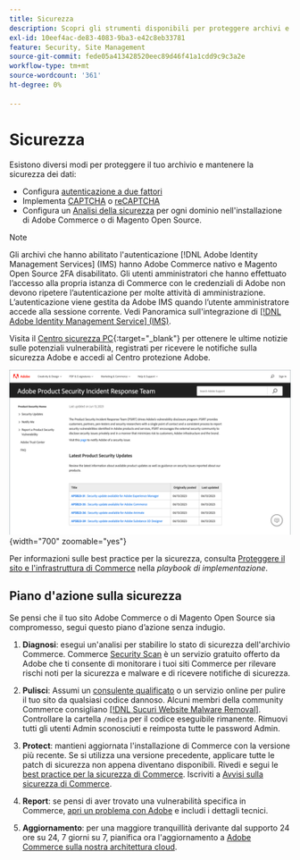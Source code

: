 ```yaml
---
title: Sicurezza
description: Scopri gli strumenti disponibili per proteggere archivi e dati e le linee guida per un piano d’azione sulla sicurezza se noti un compromesso.
exl-id: 10eef4ac-de83-4083-9ba3-e42c8eb33781
feature: Security, Site Management
source-git-commit: fede05a413428520eec89d46f41a1cdd9c9c3a2e
workflow-type: tm+mt
source-wordcount: '361'
ht-degree: 0%

---
```


# Sicurezza

Esistono diversi modi per proteggere il tuo archivio e mantenere la sicurezza dei dati:

- Configura [autenticazione a due fattori](security-two-factor-authentication.md)
- Implementa [CAPTCHA](security-captcha.md) o [reCAPTCHA](security-google-recaptcha.md)
- Configura un [Analisi della sicurezza](security-scan.md) per ogni dominio nell&#39;installazione di Adobe Commerce o di Magento Open Source.

>[!NOTE]
>
>Gli archivi che hanno abilitato l&#39;autenticazione [!DNL Adobe Identity Management Services] (IMS) hanno Adobe Commerce nativo e Magento Open Source 2FA disabilitato. Gli utenti amministratori che hanno effettuato l’accesso alla propria istanza di Commerce con le credenziali di Adobe non devono ripetere l’autenticazione per molte attività di amministrazione. L’autenticazione viene gestita da Adobe IMS quando l’utente amministratore accede alla sessione corrente. Vedi Panoramica sull&#39;integrazione di [[!DNL Adobe Identity Management Service] (IMS)](../getting-started/adobe-ims-integration-overview.md).

Visita il [Centro sicurezza PC](https://helpx.adobe.com/it/security.html){:target=&quot;_blank&quot;} per ottenere le ultime notizie sulle potenziali vulnerabilità, registrati per ricevere le notifiche sulla sicurezza Adobe e accedi al Centro protezione Adobe.

![Centro sicurezza PC](./assets/product-security-home.png){width="700" zoomable="yes"}

Per informazioni sulle best practice per la sicurezza, consulta [Proteggere il sito e l&#39;infrastruttura di Commerce](https://experienceleague.adobe.com/docs/commerce-operations/implementation-playbook/best-practices/launch/security-best-practices.html?lang=it) nella _playbook di implementazione_.

## Piano d&#39;azione sulla sicurezza

Se pensi che il tuo sito Adobe Commerce o di Magento Open Source sia compromesso, segui questo piano d’azione senza indugio.

1. **Diagnosi**: esegui un&#39;analisi per stabilire lo stato di sicurezza dell&#39;archivio Commerce. Commerce [Security Scan](security-scan.md) è un servizio gratuito offerto da Adobe che ti consente di monitorare i tuoi siti Commerce per rilevare rischi noti per la sicurezza e malware e di ricevere notifiche di sicurezza.

1. **Pulisci**: Assumi un [consulente qualificato](https://solutionpartners.adobe.com/s/directory/?partner_type=1) o un servizio online per pulire il tuo sito da qualsiasi codice dannoso. Alcuni membri della community Commerce consigliano [[!DNL Sucuri Website Malware Removal]](https://sucuri.net/website-antivirus/malware-removal). Controllare la cartella `/media` per il codice eseguibile rimanente. Rimuovi tutti gli utenti Admin sconosciuti e reimposta tutte le password Admin.

1. **Protect**: mantieni aggiornata l&#39;installazione di Commerce con la versione più recente. Se si utilizza una versione precedente, applicare tutte le patch di sicurezza non appena diventano disponibili. Rivedi e segui le [best practice per la sicurezza di Commerce](https://www.adobe.com/content/dam/cc/en/trust-center/ungated/whitepapers/experience-cloud/adobe-commerce-best-practices-guide.pdf). Iscriviti a [Avvisi sulla sicurezza di Commerce](https://www.adobe.com/subscription/adbeSecurityNotifications.html).

1. **Report**: se pensi di aver trovato una vulnerabilità specifica in Commerce, [apri un problema con Adobe](https://hackerone.com/adobe?type=team) e includi i dettagli tecnici.

1. **Aggiornamento**: per una maggiore tranquillità derivante dal supporto 24 ore su 24, 7 giorni su 7, pianifica ora l&#39;aggiornamento a [Adobe Commerce sulla nostra architettura cloud](https://business.adobe.com/products/magento/cloud-delivery.html).
